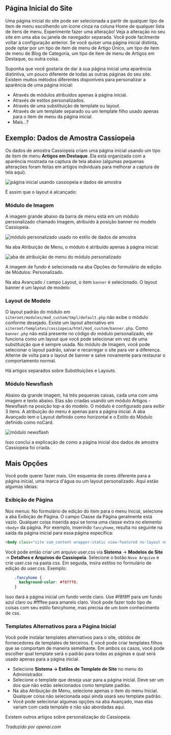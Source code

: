 <!-- Filename: J4.x:Home_Page_in_Different_Style / Display title: Página Inicial em Estilo Diferente   -->

## Página Inicial do Site

Uma página inicial do site pode ser selecionada a partir de qualquer tipo de item de menu escolhendo um ícone cinza na coluna Home de qualquer lista de itens de menu. Experimente fazer uma alteração! Veja a alteração no seu site em uma aba ou janela de navegador separada. Você pode facilmente voltar à configuração anterior. Se você quiser uma página inicial distinta, pode optar por um tipo de item de menu de Artigo Único, um tipo de item de menu de Blog de Categoria, um tipo de item de menu de Artigos em Destaque, ou outra coisa.

Suponha que você gostaria de dar à sua página inicial uma aparência distintiva, um pouco diferente de todas as outras páginas do seu site. Existem muitos métodos diferentes disponíveis para personalizar a aparência de uma página inicial:

- Através de módulos atribuídos apenas à página inicial.
- Através de estilos personalizados.
- Através de uma substituição de template ou layout.
- Através de um template separado ou um template filho usado apenas para o item de menu da página inicial.
- Mais...?

## Exemplo: Dados de Amostra Cassiopeia

Os dados de amostra Cassiopeia criam uma página inicial usando um tipo de item de menu **Artigos em Destaque**. Ela está organizada com a aparência mostrada na captura de tela abaixo (algumas pequenas alterações foram feitas em artigos individuais para melhorar a captura de tela aqui).

![página inicial usando cassiopeia e dados de amostra](../../../en/images/templates/templates-home-page-style-cassiopeia-sample-data.png)

É assim que o layout é alcançado:

### Módulo de Imagem

A imagem grande abaixo da barra de menu está em um módulo personalizado chamado Imagem, atribuído à posição banner no modelo Cassiopeia.

![módulo personalizado usado no estilo de dados de amostra](../../../en/images/templates/templates-home-page-style-custom-module-image.png)

Na aba Atribuição de Menu, o módulo é atribuído apenas à página inicial:

![aba de atribuição de menu do módulo personalizado](../../../en/images/templates/templates-home-page-style-custom-module-menu-assignment.png)

A imagem de fundo é selecionada na aba Opções do formulário de edição de Módulos: Personalizado.

Na aba Avançado / campo Layout, o item `banner` é selecionado. O layout banner é um layout de modelo:

### Layout de Modelo

O layout padrão do módulo em `siteroot/modules/mod_custom/tmpl/default.php` não exibe o módulo conforme desejado. Existe um layout alternativo em `siteroot/templates/cassiopeia/html/mod_custom/banner.php`. Como `banner.php` não está presente no código do módulo personalizado, ele funciona como um layout que você pode selecionar em vez de uma substituição que é sempre usada. No módulo de Imagem, você pode selecionar o layout padrão, salvar e recarregar o site para ver a diferença. Alterne de volta para o layout de banner e salve novamente para restaurar o comportamento normal.

Há artigos separados sobre Substituições e Layouts.

### Módulo Newsflash

Abaixo da grande imagem, há três pequenas caixas, cada uma com uma imagem e texto abaixo. Elas são criadas usando um módulo Artigos - Newsflash na posição top-a do modelo. O módulo é configurado para exibir 3 itens. A atribuição do menu é apenas para a página inicial. A aba Avançado tem o Layout definido como horizontal e o Estilo do Módulo definido como noCard.

![módulo newsflash](../../../en/images/templates/templates-home-page-style-newsflash-module-image.png)

Isso conclui a explicação de como a página inicial dos dados de amostra Cassiopeia foi criada.  

## Mais Opções

Você pode querer fazer mais. Um esquema de cores diferente para a página inicial, uma marca d'água ou um layout personalizado. Aqui estão algumas ideias:

### Exibição de Página

Nos menus: No formulário de edição do item para o menu Inicial, selecione a aba Exibição de Página. O campo Classe da Página geralmente está vazio. Qualquer coisa inserida aqui se torna uma classe extra no elemento `<body>` da página. Por exemplo, inserindo `fancyhome`, resulta no seguinte na saída da página inicial para essa página específica:
```html
<body class="site com_content wrapper-static view-featured no-layout no-task itemid-101 fancyhome has-sidebar-right">
```
Você pode então criar um arquivo user.css via **Sistema** → **Modelos de Site** → **Detalhes e Arquivos do Cassiopeia**. Selecione o botão `Novo Arquivo` e crie user.css na pasta css. Em seguida, insira estilos no formulário de edição do user.css. Exemplo:
```css
    .fancyhome {
      background-color: #f8fff8;
    }
```
Isso dará à página inicial um fundo verde claro. Use \#f8f8ff para um fundo azul claro ou \#ffffee para amarelo claro. Você pode fazer todo tipo de coisas com seu estilo fancyhome, mas precisa de um bom conhecimento de css.

### Templates Alternativos para a Página Inicial

Você pode instalar templates alternativos para o site, obtidos de fornecedores de templates de terceiros. E você pode criar templates filhos que se comportam de maneira semelhante. Em ambos os casos, você pode escolher qual template será o padrão para todas as páginas e qual será usado apenas para a página inicial.

- Selecione **Sistema → Estilos de Template de Site** no menu do Administrador.
- Selecione o template que deseja usar para a página inicial. Deve ser um dos que não estão selecionados como template padrão.
- Na aba Atribuição de Menu, selecione apenas o item do menu Inicial. Qualquer coisa não selecionada aqui ainda usará seu template padrão.
- Você pode selecionar algumas opções na aba Avançado, mas elas variam com cada template e não são abordadas aqui.

Existem outros artigos sobre personalização do Cassiopeia.

*Traduzido por openai.com*


